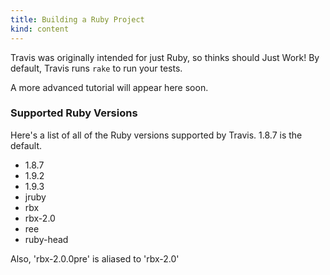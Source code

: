 ```yaml
---
title: Building a Ruby Project
kind: content
---
```


Travis was originally intended for just Ruby, so thinks should Just
Work! By default, Travis runs `rake` to run your tests.

A more advanced tutorial will appear here soon.

### Supported Ruby Versions

Here's a list of all of the Ruby versions supported by Travis. 1.8.7 is
the default.

- 1.8.7
- 1.9.2
- 1.9.3
- jruby
- rbx
- rbx-2.0
- ree
- ruby-head

Also, 'rbx-2.0.0pre' is aliased to 'rbx-2.0'


